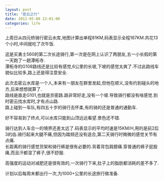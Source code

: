 ```yaml
---
layout: post
title: "密云之行"
date: 2012-05-08 22:01:00
categories: life
---
```


上周日从四元桥骑行密云水库,地图计算出单程81KM,码表显示全程167KM.共花13个小时,中间就吃了次午饭.

这是买勇士560的第二次长途骑行,第一次是在网上认识了两朋友,五一小长假的第一天跑了一趟潭柘寺.  
潭柘寺的G108路线还是比较有感觉,6公里的长坡,下坡的感觉太爽了.不过此路线车貌似比较多,路上还是得注意安全.

此次去密云水库是一个人,本来有一朋友在群里发起,但他在顺义,没有约到碰头的地方,后来想想就算了.  
路线是直走G101,也就是京密路.路非常好走,没有一个坡.导致骑行都没有啥感觉.到时密云找水库时,才有点山路.  
路上碰到一车队,有四五十岁的骑行去怀柔,有的骑的还是普通的通勤车. 

好不容易到了终点,可以水库只能到山顶远远看望.景色还不错.

骑行达到人车合一的境界还差太远了.码表显示的平均时速是15KM/H,用的是前2后3的齿.骑行起来大腿不痛,但因为踏频还没有适合,第二天骑行时微微的感觉关节有点痛.  
长距离的骑行感觉货架和骑行裤是很有必要的.背着背包肩膀痛.穿普通的裤子屁股痛,而且汗都湿了裤子,很不舒服.

高强度的运动对减肥还是很有效的,一次骑行下来,肚子上的脂肪都消耗的差不多了.

计划以后每周末都出行一次,为1000+公里的长途旅行做准备.
